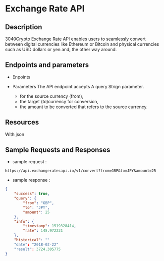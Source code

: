 # Exchange Rate API

## Description
3040Crypto Exchange Rate API enables users to seamlessly convert between digital currencies like Ethereum or Bitcoin and physical currencies such as USD dollars or yen and, the other way around.


## Endpoints and parameters

- Enpoints

- Parameters
The API endpoint accepts A query Strign parameter.
    - for the source currency (from),
    - the target (to)currency for conversion,
    -  the amount to be converted that refers to the source currency.

## Resources

With json

## Sample Requests and Responses
- sample request :

```url
https://api.exchangeratesapi.io/v1/convert?from=GBP&to=JPY&amount=25
```
- sample response :
```json
{
    "success": true,
    "query": {
        "from": "GBP",
        "to": "JPY",
        "amount": 25
    },
    "info": {
        "timestamp": 1519328414,
        "rate": 148.972231
    },
    "historical": ""
    "date": "2018-02-22"
    "result": 3724.305775
}
```
